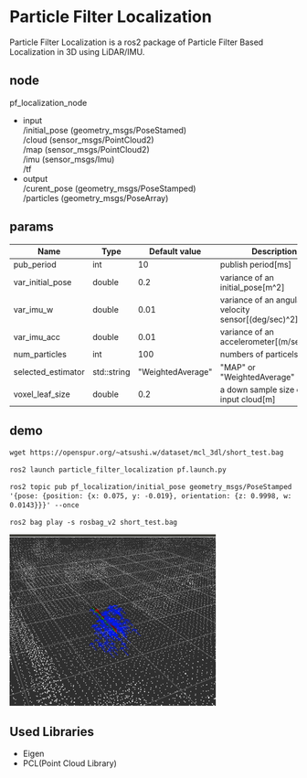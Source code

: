 # Particle Filter Localization  
Particle Filter Localization  is a ros2 package of Particle Filter Based Localization in 3D using LiDAR/IMU.

## node
pf_localization_node
- input  
/initial_pose  (geometry_msgs/PoseStamed)  
/cloud  (sensor_msgs/PointCloud2)  
/map  (sensor_msgs/PointCloud2)  
/imu  (sensor_msgs/Imu)  
/tf 
- output  
/curent_pose (geometry_msgs/PoseStamped)  
/particles (geometry_msgs/PoseArray)

## params

|Name|Type|Default value|Description|
|---|---|---|---|
|pub_period|int|10|publish period[ms]|
|var_initial_pose|double|0.2|variance of an initial_pose[m^2]|
|var_imu_w|double|0.01|variance of an angular velocity sensor[(deg/sec)^2]|
|var_imu_acc|double|0.01|variance of an accelerometer[(m/sec^2)^2]|
|num_particles|int|100|numbers of particels|
|selected_estimator|std::string|"WeightedAverage"|"MAP" or "WeightedAverage"|
|voxel_leaf_size|double|0.2|a down sample size of a input cloud[m]|

## demo

```
wget https://openspur.org/~atsushi.w/dataset/mcl_3dl/short_test.bag
```

```
ros2 launch particle_filter_localization pf.launch.py
```

```
ros2 topic pub pf_localization/initial_pose geometry_msgs/PoseStamped '{pose: {position: {x: 0.075, y: -0.019}, orientation: {z: 0.9998, w: 0.0143}}}' --once
```

```
ros2 bag play -s rosbag_v2 short_test.bag
```


![demo](./images/demo_pfl.gif)    

## Used Libraries

- Eigen
- PCL(Point Cloud Library)